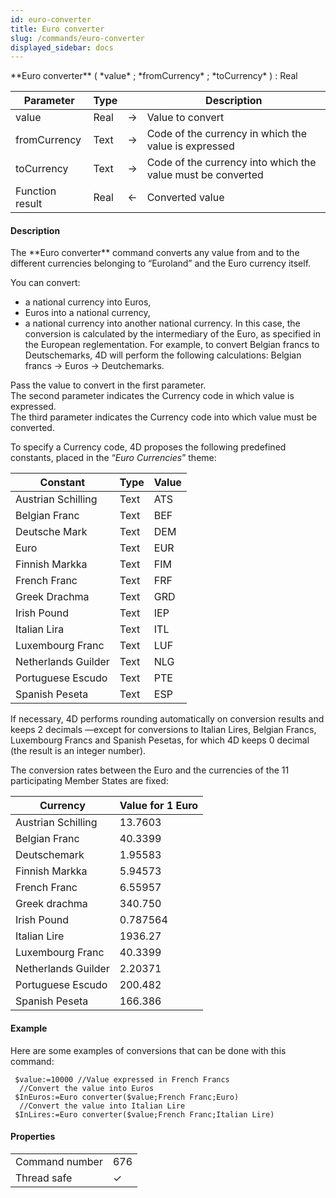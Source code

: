 ```yaml
---
id: euro-converter
title: Euro converter
slug: /commands/euro-converter
displayed_sidebar: docs
---
```


<!--REF #_command_.Euro converter.Syntax-->**Euro converter** ( *value* ; *fromCurrency* ; *toCurrency* ) : Real<!-- END REF-->
<!--REF #_command_.Euro converter.Params-->
| Parameter | Type |  | Description |
| --- | --- | --- | --- |
| value | Real | &#8594;  | Value to convert |
| fromCurrency | Text | &#8594;  | Code of the currency in which the value is expressed |
| toCurrency | Text | &#8594;  | Code of the currency into which the value must be converted |
| Function result | Real | &#8592; | Converted value |

<!-- END REF-->

#### Description 

<!--REF #_command_.Euro converter.Summary-->The **Euro converter** command converts any value from and to the different currencies belonging to “Euroland” and the Euro currency itself.<!-- END REF-->

You can convert:

* a national currency into Euros,
* Euros into a national currency,
* a national currency into another national currency. In this case, the conversion is calculated by the intermediary of the Euro, as specified in the European reglementation. For example, to convert Belgian francs to Deutschemarks, 4D will perform the following calculations: Belgian francs -> Euros -> Deutchemarks.

Pass the value to convert in the first parameter.   
The second parameter indicates the Currency code in which value is expressed.   
The third parameter indicates the Currency code into which value must be converted.

To specify a Currency code, 4D proposes the following predefined constants, placed in the “*Euro Currencies*” theme:

| Constant            | Type   | Value |
| ------------------- | ------ | ----- |
| Austrian Schilling  | Text | ATS   |
| Belgian Franc       | Text | BEF   |
| Deutsche Mark       | Text | DEM   |
| Euro                | Text | EUR   |
| Finnish Markka      | Text | FIM   |
| French Franc        | Text | FRF   |
| Greek Drachma       | Text | GRD   |
| Irish Pound         | Text | IEP   |
| Italian Lira        | Text | ITL   |
| Luxembourg Franc    | Text | LUF   |
| Netherlands Guilder | Text | NLG   |
| Portuguese Escudo   | Text | PTE   |
| Spanish Peseta      | Text | ESP   |

If necessary, 4D performs rounding automatically on conversion results and keeps 2 decimals —except for conversions to Italian Lires, Belgian Francs, Luxembourg Francs and Spanish Pesetas, for which 4D keeps 0 decimal (the result is an integer number).

The conversion rates between the Euro and the currencies of the 11 participating Member States are fixed:

| **Currency**        | **Value for 1 Euro** |
| ------------------- | -------------------- |
| Austrian Schilling  | 13.7603              |
| Belgian Franc       | 40.3399              |
| Deutschemark        | 1.95583              |
| Finnish Markka      | 5.94573              |
| French Franc        | 6.55957              |
| Greek drachma       | 340.750              |
| Irish Pound         | 0.787564             |
| Italian Lire        | 1936.27              |
| Luxembourg Franc    | 40.3399              |
| Netherlands Guilder | 2.20371              |
| Portuguese Escudo   | 200.482              |
| Spanish Peseta      | 166.386              |

#### Example 

Here are some examples of conversions that can be done with this command:

```4d
 $value:=10000 //Value expressed in French Francs
  //Convert the value into Euros
 $InEuros:=Euro converter($value;French Franc;Euro)
  //Convert the value into Italian Lire
 $InLires:=Euro converter($value;French Franc;Italian Lire)
```


#### Properties

|  |  |
| --- | --- |
| Command number | 676 |
| Thread safe | &check; |


